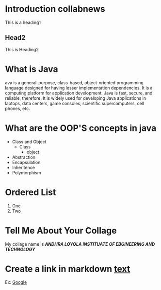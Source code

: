 # Introduction collabnews
This is a heading1


## Head2
This is Heading2

# What is Java
ava is a general-purpose, class-based, object-oriented programming language designed for having lesser implementation dependencies. It is a computing platform for application development. Java is fast, secure, and reliable, therefore. It is widely used for developing Java applications in laptops, data centers, game consoles, scientific supercomputers, cell phones, etc.

# What are the OOP'S concepts in java
* Class and Object
  * Class
    * object
* Abstraction
* Encapsulation
* Inheritence
* Polymorphism

# Ordered List
1. One
2. Two

# Tell Me About Your Collage
My collage name is ***ANDHRA LOYOLA INSTITUATE OF EBGINEERING AND TECHNOLOGY***

# Create a link in markdown [text](url)

Ex: [Google](http://www.google.com)

